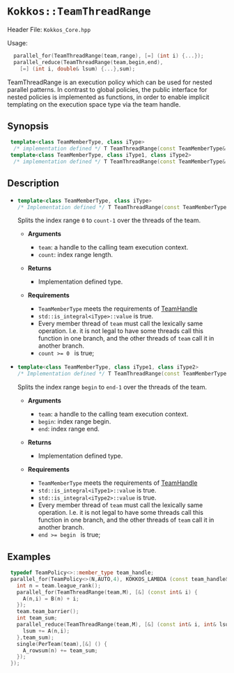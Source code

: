 # `Kokkos::TeamThreadRange`

Header File: `Kokkos_Core.hpp`

Usage: 
  ```c++
    parallel_for(TeamThreadRange(team,range), [=] (int i) {...});
    parallel_reduce(TeamThreadRange(team,begin,end), 
      [=] (int i, double& lsum) {...},sum);
  ```

TeamThreadRange is an execution policy which can be used for nested parallel patterns. 
In contrast to global policies, the public interface for nested policies is implemented 
as functions, in order to enable implicit templating on the execution space type via 
the team handle. 

## Synopsis 
  ```c++
   template<class TeamMemberType, class iType>
    /* implementation defined */ T TeamThreadRange(const TeamMemberType& team, iType count);
   template<class TeamMemberType, class iType1, class iType2>
    /* implementation defined */ T TeamThreadRange(const TeamMemberType& team, iType1 begin, iType2 end);
  ```

## Description

 * ```c++
   template<class TeamMemberType, class iType>
   /* Implementation defined */ T TeamThreadRange(const TeamMemberType& team, iType count);
   ```
   Splits the index range `0` to `count-1` over the threads of the team. 
    *  **Arguments**
        * `team`: a handle to the calling team execution context.
        * `count`: index range length. 

    *  **Returns**
        * Implementation defined type.

    *  **Requirements**
        * `TeamMemberType` meets the requirements of [TeamHandle](Kokkos%3A%3ATeamHandleConcept)
        * `std::is_integral<iType>::value` is true.
        * Every member thread of `team` must call the lexically same operation. I.e. it is not legal to have some 
          threads call this function in one branch, and the other threads of `team` call it in another branch.
        * `count >= 0 ` is true;
 
 * ```c++
   template<class TeamMemberType, class iType1, class iType2>
   /* Implementation defined */ T TeamThreadRange(const TeamMemberType& team, iType1 begin, iType2 end);
   ```
   Splits the index range `begin` to `end-1` over the threads of the team. 
    *  **Arguments**
        * `team`: a handle to the calling team execution context.
        * `begin`: index range begin. 
        * `end`: index range end.

    *  **Returns**
        * Implementation defined type.

    * **Requirements**

        * `TeamMemberType` meets the requirements of [TeamHandle](Kokkos%3A%3ATeamHandleConcept)
        * `std::is_integral<iType1>::value` is true.
        * `std::is_integral<iType2>::value` is true.
        * Every member thread of `team` must call the lexically same operation. I.e. it is not legal to have some 
          threads call this function in one branch, and the other threads of `team` call it in another branch.
        * `end >= begin ` is true;

  
## Examples

  ```c++
   typedef TeamPolicy<>::member_type team_handle;
   parallel_for(TeamPolicy<>(N,AUTO,4), KOKKOS_LAMBDA (const team_handle& team) {
     int n = team.league_rank();
     parallel_for(TeamThreadRange(team,M), [&] (const int& i) {
       A(n,i) = B(n) + i;
     });
     team.team_barrier();
     int team_sum;
     parallel_reduce(TeamThreadRange(team,M), [&] (const int& i, int& lsum) {
       lsum += A(n,i);
     },team_sum);
     single(PerTeam(team),[&] () {
       A_rowsum(n) += team_sum;
     });
   });
  ```

